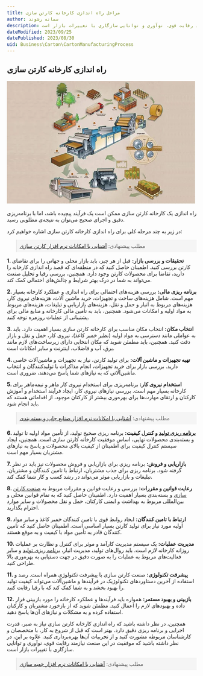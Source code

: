 ```yaml
---
title: مراحل راه اندازی کارخانه کارتن سازی
author: سمانه رشوند  
description: راه اندازی کارخانه کارتن سازی نیاز به صبر، قدرت اجرایی و برنامه ریزی دقیق دارد. بهتر است که قبل از شروع به کار، با متخصصان و کارشناسان مربوطه مشورت کنید و از تجربیات آن‌ها بهره‌برداری کنید. علاوه بر این، در نظر داشته باشید که موفقیت در این صنعت نیازمند رقابت قوی، نوآوری و توانایی سازگاری با تغییرات بازار است.
dateModified: 2023/09/25
datePublished: 2023/08/30
uid: Business\Carton\CartonManufacturingProcess
---
```


## راه اندازی کارخانه کارتن سازی

![راه اندازی کارخانه کارتن سازی](./Images/CartonManufacturingProcess.webp)

راه اندازی یک کارخانه کارتن سازی ممکن است یک فرآیند پیچیده باشد، اما با برنامه‌ریزی دقیق و اجرای صحیح می‌توان به نتیجه‌ی مطلوبی رسید. 

در زیر به چند مرحله کلی برای راه اندازی کارخانه کارتن سازی اشاره خواهیم کرد:

<blockquote style="background-color:#f5f5f5; padding:0.5rem">
مطلب پیشنهادی: <a href="https://www.hooshkar.com/Software/PrintingAndPackaging/Package/Carton" target="_blank"> آشنایی با امکانات نرم افزار کارتن سازی
</a></blockquote>

**1. تحقیقات و بررسی بازار:** قبل از هر چیز، باید بازار محلی و جهانی را برای تقاضای کارتن بررسی کنید. اطمینان حاصل کنید که در منطقه‌ای که قصد راه اندازی کارخانه را دارید، تقاضا برای محصولات کارتن وجود دارد. همچنین، بررسی رقبا و تحلیل صنعت می‌تواند به شما در درک بهتر شرایط و چالش‌های احتمالی کمک کند.

**2. برنامه ریزی مالی:** بررسی هزینه‌های احتمالی برای راه اندازی و عملکرد کارخانه بسیار مهم است. شامل هزینه‌های ساخت و تجهیزات، خرید ماشین آلات، هزینه‌های نیروی کار، هزینه‌های مربوط به انبار و حمل و نقل، هزینه‌های بازاریابی و تبلیغات، هزینه‌های مربوط به مواد اولیه و امکانات می‌شود. همچنین، باید به تأمین مالی کارخانه و منابع مالی برای پشتیبانی از عملیات روزمره توجه کنید.

**3. انتخاب مکان:** انتخاب مکان مناسب برای کارخانه کارتن سازی بسیار اهمیت دارد. باید به عواملی مانند دسترسی به مواد اولیه (نظیر خمیر کاغذ)، نیروی کار، حمل و نقل و بازار دقت کنید. همچنین، باید مطمئن شوید که مکان انتخابی دارای زیرساخت‌های لازم مانند برق، آب و فاضلاب، اینترنت و سایر امکانات است.

**4. تهیه تجهیزات و ماشین‌ آلات:** برای تولید کارتن، نیاز به تجهیزات و ماشین‌آلات خاصی دارید. بررسی بازار برای خرید تجهیزات، انجام مذاکرات با تولیدکنندگان و انتخاب ماشین‌آلاتی که به نیازهای شما پاسخ می‌دهند، ضروری است.

**5. استخدام نیروی کار:** برنامه‌ریزی برای استخدام نیروی کار ماهر و نیمه‌ماهر برای کارخانه بسیار مهم است. بررسی نیازهای نیروی کار، ایجاد فرآیند استخدام و آموزش کارکنان و ارتقای مهارت‌ها برای بهره‌وری بیشتر از کارکنان موجود، از اقداماتی هستند که باید انجام شود.

<blockquote style="background-color:#f5f5f5; padding:0.5rem">
مطلب پیشنهادی: <a href="https://www.hooshkar.com/Software/PrintingAndPackaging" target="_blank"> آشنایی با امکانات نرم افزار صنایع چاپ و بسته بندی
</a></blockquote>



**6. <a href="https://www.hooshkar.com/Software/Fennec/Module/ProductionPlanning" target="_blank">برنامه ریزی تولید</a> و کنترل کیفیت:** برنامه ریزی صحیح تولید، از تأمین مواد اولیه تا تولید و بسته‌بندی محصولات نهایی، اساس موفقیت کارخانه کارتن سازی است. همچنین، ایجاد سیستم کنترل کیفیت برای اطمینان از کیفیت بالای محصولات و پاسخ به نیازهای مشتریان بسیار مهم است.

**7. بازاریابی و فروش:** برنامه ریزی برای بازاریابی و فروش محصولات نیز باید در نظر گرفته شود. برنامه ریزی برای جذب مشتریان، ارتباط با تامین کنندگان و مشتریان، تبلیغات و بازاریابی موثر می‌تواند در رشد کسب و کار شما کمک کند.

**8. رعایت قوانین و مقررات:** بررسی و رعایت قوانین و مقررات مربوط به <a href="https://www.hooshkar.com/Wiki/Business/CartonIndustry" target="_blank">صنعت کارتن سازی</a> و بسته‌بندی بسیار اهمیت دارد. اطمینان حاصل کنید که به تمام قوانین محلی و بین‌المللی مربوط به بهداشت و ایمنی کارکنان، حمل و نقل محصولات و سایر موارد احترام بگذارید.

**9. ارتباط با تامین کنندگان:** ایجاد روابط قوی با تامین کنندگان خمیر کاغذ و سایر مواد اولیه مورد نیاز برای تولید کارتن بسیار اساسی است. اطمینان حاصل کنید که تامین کنندگان قادر به تأمین مواد با کیفیت و به موقع هستند.

**10. مدیریت عملیات:** یک سیستم مدیریت کارآمد و موثر برای کنترل و نظارت بر عملیات روزانه کارخانه لازم است. باید روال‌های تولید، مدیریت انبار، <a href="https://www.hooshkar.com/Software/Fennec/Module/ProductionPlanning" target="_blank">برنامه ریزی تولید</a> و سایر فعالیت‌های مربوط به عملیات را به صورت دقیق در جهت دستیابی به بهره‌وری بالا طراحی کنید.

**11. پیشرفت تکنولوژی:** صنعت کارتن سازی با پیشرفت تکنولوژی همراه است. رصد و استفاده از آخرین دستاوردهای تکنولوژیک در فرآیندها و ماشین‌آلات می‌تواند کیفیت تولید را بهبود بخشد و به شما کمک کند که با رقبا رقابت کنید.

**12. بازبینی و بهبود مستمر:** همواره باید فرآیندها و عملکرد کارخانه را مورد بازبینی قرار داده و بهبودهای لازم را اعمال کنید. مطمئن شوید که از بازخورد مشتریان و کارکنان استفاده کرده و به مشکلات و نیازهای آن‌ها پاسخ دهید.

همچنین، در نظر داشته باشید که راه اندازی کارخانه کارتن سازی نیاز به صبر، قدرت اجرایی و برنامه ریزی دقیق دارد. بهتر است که قبل از شروع به کار، با متخصصان و کارشناسان مربوطه مشورت کنید و از تجربیات آن‌ها بهره‌برداری کنید. علاوه بر این، در نظر داشته باشید که موفقیت در این صنعت نیازمند رقابت قوی، نوآوری و توانایی سازگاری با تغییرات بازار است.


<blockquote style="background-color:#f5f5f5; padding:0.5rem">
مطلب پیشنهادی: <a href="https://www.hooshkar.com/Software/PrintingAndPackaging/Package/Box" target="_blank"> آشنایی با امکانات نرم افزار جعبه سازی
</a></blockquote>
